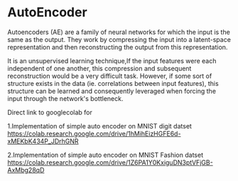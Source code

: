 # AutoEncoder
Autoencoders (AE) are a family of neural networks for which the input is the same as the output. They work by compressing the input into a latent-space representation and then reconstructing the output from this representation.

It is an unsupervised learning technique,If the input features were each independent of one another, this compression and subsequent reconstruction would be a very difficult task. However, if some sort of structure exists in the data (ie. correlations between input features), this structure can be learned and consequently leveraged when forcing the input through the network's bottleneck.

Direct link to googlecolab for

1.Implementation of simple auto encoder on MNIST digit datset 
https://colab.research.google.com/drive/1hMihEizHGFE6d-xMEKbK434P_JDrhGNR

2.Implementation of simple auto encoder on MNIST Fashion datset 
https://colab.research.google.com/drive/1Z6PA1Y0KxiguDN3ptVFjGB-AxMbg28qD
